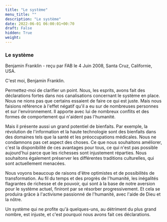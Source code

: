 ```yaml
---
title: "Le système"
menu_title: ""
description: "Le système"
date: 2022-06-01 06:00:01+00:70
draft: False
hidden: True
weight:
---
```

### Le système

Benjamin Franklin - reçu par FAB le 4 Juin 2008, Santa Cruz, Californie, USA.

C'est moi, Benjamin Franklin.

Permettez-moi de clarifier un point. Nous, les esprits, avons fait des déclarations fortes dans nos canalisations concernant le système en place. Nous ne nions pas que certains essaient de faire ce qui est juste. Mais nous faisions référence à l'effet négatif qu'il a eu sur de nombreuses personnes et sur l'environnement. Il apporte avec lui de nombreux conflits et des formes de comportement qui n'aident pas l'humanité.

Mais il présente aussi un grand potentiel de bienfaits. Par exemple, la révolution de l'information et la haute technologie sont des bienfaits dans des domaines tels que la santé et les préoccupations médicales. Nous ne condamnons pas cet aspect des choses. Ce que nous souhaitons améliorer, c'est la disponibilité de ces avantages pour tous, ce qui n'est pas possible aujourd'hui parce que les richesses sont injustement réparties. Nous souhaitons également préserver les différentes traditions culturelles, qui sont actuellement menacées.

Nous voyons beaucoup de raisons d'être optimistes et de possibilités de transformation. Au fil du temps et des progrès de l'humanité, les inégalités flagrantes de richesse et de pouvoir, qui sont à la base de notre aversion pour le système actuel, finiront par se résorber progressivement. Et cela se produira grâce à l'activisme passionné de l'humanité, avec l'aide de Dieu et la nôtre.

Un système qui ne profite qu'à quelques-uns, au détriment du plus grand nombre, est injuste, et c'est pourquoi nous avons fait ces déclarations.
